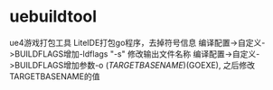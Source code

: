 # uebuildtool
ue4游戏打包工具
LiteIDE打包go程序，去掉符号信息
   编译配置->自定义->BUILDFLAGS增加-ldflags "-s"
修改输出文件名称
   编译配置->自定义->BUILDFLAGS增加参数-o $(TARGETBASENAME)$(GOEXE), 之后修改TARGETBASENAME的值

